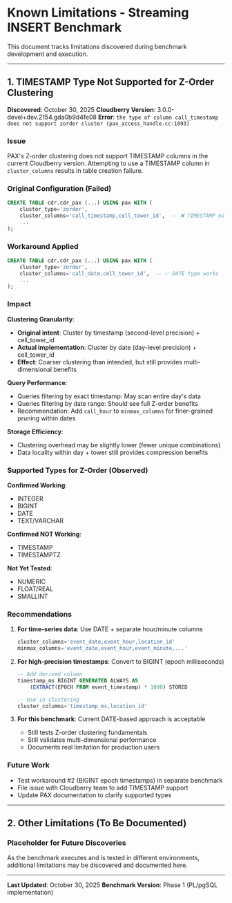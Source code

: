 # Known Limitations - Streaming INSERT Benchmark

This document tracks limitations discovered during benchmark development and execution.

---

## 1. TIMESTAMP Type Not Supported for Z-Order Clustering

**Discovered**: October 30, 2025
**Cloudberry Version**: 3.0.0-devel+dev.2154.gda0b9d4fe08
**Error**: `the type of column call_timestamp does not support zorder cluster (pax_access_handle.cc:1093)`

### Issue

PAX's Z-order clustering does not support TIMESTAMP columns in the current Cloudberry version. Attempting to use a TIMESTAMP column in `cluster_columns` results in table creation failure.

### Original Configuration (Failed)
```sql
CREATE TABLE cdr.cdr_pax (...) USING pax WITH (
    cluster_type='zorder',
    cluster_columns='call_timestamp,cell_tower_id',  -- ❌ TIMESTAMP not supported
    ...
);
```

### Workaround Applied
```sql
CREATE TABLE cdr.cdr_pax (...) USING pax WITH (
    cluster_type='zorder',
    cluster_columns='call_date,cell_tower_id',  -- ✅ DATE type works
    ...
);
```

### Impact

**Clustering Granularity**:
- **Original intent**: Cluster by timestamp (second-level precision) + cell_tower_id
- **Actual implementation**: Cluster by date (day-level precision) + cell_tower_id
- **Effect**: Coarser clustering than intended, but still provides multi-dimensional benefits

**Query Performance**:
- Queries filtering by exact timestamp: May scan entire day's data
- Queries filtering by date range: Should see full Z-order benefits
- Recommendation: Add `call_hour` to `minmax_columns` for finer-grained pruning within dates

**Storage Efficiency**:
- Clustering overhead may be slightly lower (fewer unique combinations)
- Data locality within day + tower still provides compression benefits

### Supported Types for Z-Order (Observed)

**Confirmed Working**:
- INTEGER
- BIGINT
- DATE
- TEXT/VARCHAR

**Confirmed NOT Working**:
- TIMESTAMP
- TIMESTAMPTZ

**Not Yet Tested**:
- NUMERIC
- FLOAT/REAL
- SMALLINT

### Recommendations

1. **For time-series data**: Use DATE + separate hour/minute columns
   ```sql
   cluster_columns='event_date,event_hour,location_id'
   minmax_columns='event_date,event_hour,event_minute,...'
   ```

2. **For high-precision timestamps**: Convert to BIGINT (epoch milliseconds)
   ```sql
   -- Add derived column
   timestamp_ms BIGINT GENERATED ALWAYS AS
       (EXTRACT(EPOCH FROM event_timestamp) * 1000) STORED

   -- Use in clustering
   cluster_columns='timestamp_ms,location_id'
   ```

3. **For this benchmark**: Current DATE-based approach is acceptable
   - Still tests Z-order clustering fundamentals
   - Still validates multi-dimensional performance
   - Documents real limitation for production users

### Future Work

- Test workaround #2 (BIGINT epoch timestamps) in separate benchmark
- File issue with Cloudberry team to add TIMESTAMP support
- Update PAX documentation to clarify supported types

---

## 2. Other Limitations (To Be Documented)

### Placeholder for Future Discoveries

As the benchmark executes and is tested in different environments, additional limitations may be discovered and documented here.

---

**Last Updated**: October 30, 2025
**Benchmark Version**: Phase 1 (PL/pgSQL implementation)
